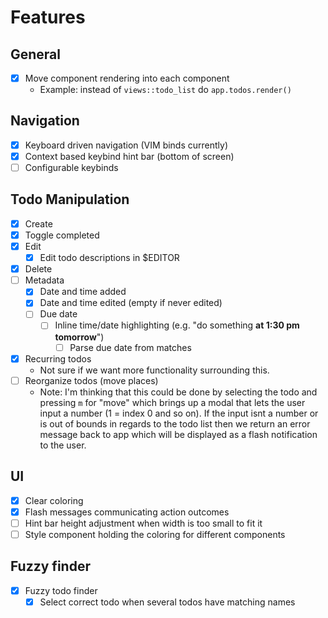 # Features

## General
- [x] Move component rendering into each component
  - Example: instead of `views::todo_list` do `app.todos.render()`

## Navigation
- [x] Keyboard driven navigation (VIM binds currently)
- [x] Context based keybind hint bar (bottom of screen)
- [ ] Configurable keybinds

## Todo Manipulation
- [x] Create
- [x] Toggle completed
- [x] Edit
  - [x] Edit todo descriptions in $EDITOR
- [x] Delete
- [ ] Metadata
  - [x] Date and time added
  - [x] Date and time edited (empty if never edited)
  - [ ] Due date
    - [ ] Inline time/date highlighting (e.g. "do something __at 1:30 pm tomorrow__")
      - [ ] Parse due date from matches
- [x] Recurring todos
  - Not sure if we want more functionality surrounding this.
- [ ] Reorganize todos (move places)
  - Note: I'm thinking that this could be done by selecting the todo and pressing `m` for "move"
    which brings up a modal that lets the user input a number (1 = index 0 and so on). If the input
    isnt a number or is out of bounds in regards to the todo list then we return an error message back
    to app which will be displayed as a flash notification to the user.

## UI
- [x] Clear coloring
- [x] Flash messages communicating action outcomes
- [ ] Hint bar height adjustment when width is too small to fit it
- [ ] Style component holding the coloring for different components

## Fuzzy finder
- [x] Fuzzy todo finder
  - [x] Select correct todo when several todos have matching names
